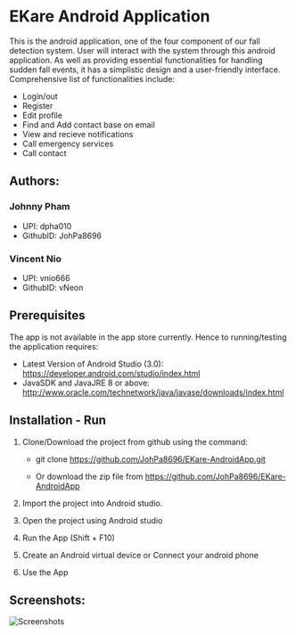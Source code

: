 # EKare Android Application
This is the android application, one of the four component of our fall detection system. User will interact with the system through this android application. As well as providing essential functionalities for handling sudden fall events, it has a simplistic design and a user-friendly interface. Comprehensive list of functionalities include:
* Login/out
* Register
* Edit profile
* Find and Add contact base on email
* View and recieve notifications
* Call emergency services
* Call contact

## Authors: 

### Johnny Pham 
* UPI: dpha010
* GithubID: JohPa8696
### Vincent Nio
* UPI: vnio666
* GithubID: vNeon

## Prerequisites
The app is not available in the app store currently. Hence to running/testing the application requires:
* Latest Version of Android Studio (3.0): https://developer.android.com/studio/index.html
* JavaSDK and JavaJRE 8 or above: http://www.oracle.com/technetwork/java/javase/downloads/index.html

## Installation - Run
1. Clone/Download the project from github using the command:

    * git clone https://github.com/JohPa8696/EKare-AndroidApp.git
  
    * Or download the zip file from https://github.com/JohPa8696/EKare-AndroidApp
  
2. Import the project into Android studio.

3. Open the project using Android studio

4. Run the App (Shift + F10)

5. Create an Android virtual device or Connect your android phone

6. Use the App

## Screenshots:

![Screenshots](https://github.com/JohPa8696/EKare-AndroidApp/tree/master/screenshots)


